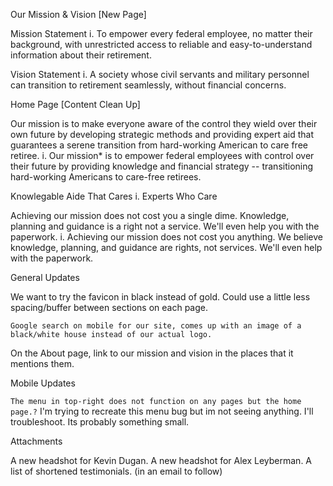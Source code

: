 
Our Mission & Vision [New Page]
 
Mission Statement
                  i.      To empower every federal employee, no matter their background, with unrestricted access to reliable and easy-to-understand information about their retirement.

 
Vision Statement 
                  i.      A society whose civil servants and military personnel can transition to retirement seamlessly, without financial concerns.

Home Page [Content Clean Up]
 
Our mission is to make everyone aware of the control they wield over their own future by developing strategic methods and providing expert aid that guarantees a serene transition from hard-working American to care free retiree.
                  i.      Our mission* is to empower federal employees with control over their future by providing knowledge and financial strategy -- transitioning hard-working Americans to care-free retirees.

 
Knowlegable Aide That Cares
                  i.      Experts Who Care

 
Achieving our mission does not cost you a single dime. Knowledge, planning and guidance is a right not a service. We'll even help you with the paperwork.
                  i.      Achieving our mission does not cost you anything. We believe knowledge, planning, and guidance are rights, not services. We'll even help with the paperwork.

<!-- Core Values [Content Clean Up]
 
Colors should be as follows:
                  i.      Integrity - dark blue

                 ii.      service - yellow

               iii.      excellence - 0bdeae

               iv.      mindfulness - purple -->

 
<!-- Replace the Mindfulness paragraph with this and get rid of the awkward break in the middle with the spinning check mark. Make it flow as two paragraphs.
                  i.      With Mindfulness in place as the final component of our core values, we promote the ideal that everything should be done with a vigorous amount of conscientiousness, keeping our foundational principles at the forefront of every interaction and bringing us just a tiny bit closer to our lofty vision for a world. -->

 

General Updates

We want to try the favicon in black instead of gold.
Could use a little less spacing/buffer between sections on each page.
<!-- The breadcrumb trail menu is still on each page. -->
```Google search on mobile for our site, comes up with an image of a black/white house instead of our actual logo.```
<!-- On the Core Values page, the images for excellence and mindfulness are identical. -->
On the About page, link to our mission and vision in the places that it mentions them.
 

Mobile Updates
<!-- 
?Federal Retirement Experts? is cut off on each page at the top-left. -->
```The menu in top-right does not function on any pages but the home page.?``` 
I'm trying to recreate this menu bug but im not seeing anything. I'll troubleshoot. Its probably something small.


<!-- The sidebar menu has old, nonsense info (phone number, support email). -->
<!-- About page, Wayne?s and Kevin?s headshots are a larger size than the other three headshots. -->
<!-- About page, the main menu is dropped below the breadcrumb trail. -->
<!-- Core Values page, the values are left aligned with only one per line. Cacn we either center or make it something that looks closer to a crest with all four in block formation? (like 2 side-by-side over two lines)
Core Values page, the paragraph inside the blue field has very little room from the left edge and the text, and it looks strange. Can we move it in just a touch? -->
<!-- c -->
<!-- About page, the two bubbles under the titles don?t appear there until after you click somewhere in the individual?s description, then disappear completely when you click in another one, which defeats the purpose of even being able to see them. It?s like only being allowed to see the pages of a book after I?ve read it. -->
 

Attachments

A new headshot for Kevin Dugan.
A new headshot for Alex Leyberman.
A list of shortened testimonials. (in an email to follow)